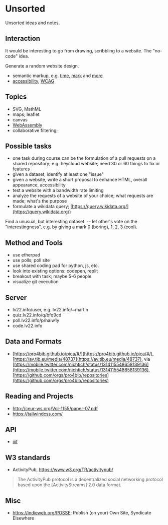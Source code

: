 # Unsorted

Unsorted ideas and notes.

## Interaction

It would be interesting to go from drawing, scribbling to a website. The "no-code" idea.

Generate a random website design.

* semantic markup, e.g.
  [time](https://developer.mozilla.org/en-US/docs/Web/HTML/Element/time),
[mark](https://developer.mozilla.org/en-US/docs/Web/HTML/Element/mark) and
[more](https://developer.mozilla.org/en-US/docs/Glossary/Semantics)
* [accessibility](https://www.w3.org/WAI/tutorials/page-structure/headings/), [WCAG](https://en.wikipedia.org/wiki/Web_Content_Accessibility_Guidelines)

## Topics

* SVG, MathML
* maps; leaflet
* canvas
* [WebAssembly](https://developer.mozilla.org/en-US/docs/WebAssembly)
* collaborative filtering;

## Possible tasks

* one task during course can be the formulation of a pull requests on a shared
  repository; e.g. heycloud website; need 30 or 60 things to fix or features
* given a dataset, identify at least one "issue"
* given a website, write a short proposal to enhance HTML, overall appearance, accessibility
* test a website with a bandwidth rate limiting
* analyze the requests of a website of your choice; what requests are made; what's the purpose
* formulate a wikidata query; [https://query.wikidata.org/](https://query.wikidata.org/)

Find a unusual, but interesting dataset. -- let other's vote on the
"interestingness", e.g. by giving a mark 0 (boring), 1, 2, 3 (cool).

## Method and Tools

* use etherpad
* use polls; poll site
* use shared coding pad for python, js, etc.
* look into existing options: codepen, replit
* breakout with task; maybe 5-6 people
* visualize git execution

## Server

* lv22.info/user, e.g. lv22.info/~martin
* quiz.lv22.info/q/bfq9cd
* poll.lv22.info/p/haiw1y
* code.lv22.info

## Data and Formats

* [https://pro4bib.github.io/pica/#/](https://pro4bib.github.io/pica/#/), [https://av.tib.eu/media/48737](https://av.tib.eu/media/48737), via [https://mobile.twitter.com/nichtich/status/1314115548658139136](https://mobile.twitter.com/nichtich/status/1314115548658139136), [https://github.com/orgs/pro4bib/repositories](https://github.com/orgs/pro4bib/repositories)

## Reading and Projects

* http://ceur-ws.org/Vol-1155/paper-07.pdf
* https://tailwindcss.com/


## API

* [iiif](https://iiif.io/)

## W3 standards

* ActivityPub, https://www.w3.org/TR/activitypub/

> The ActivityPub protocol is a decentralized social networking protocol based upon the [ActivityStreams] 2.0 data format.

## Misc

* https://indieweb.org/POSSE; Publish (on your) Own Site, Syndicate Elsewhere
